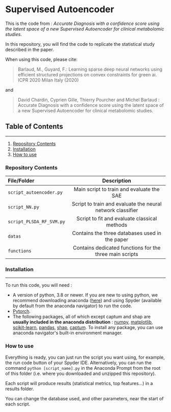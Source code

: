 # Supervised Autoencoder

This is the code from : *Accurate Diagnosis with a confidence score using the latent space of a new Supervised Autoencoder for clinical metabolomic studies.*

In this repository, you will find the code to replicate the statistical study described in the paper.
  
When using this code, please cite:

> Barlaud, M., Guyard, F.: Learning sparse deep neural networks using efficient structured projections on convex constraints for green ai. ICPR 2020 Milan Italy (2020)

and 

> David Chardin, Cyprien Gille, Thierry Pourcher and Michel Barlaud : Accurate Diagnosis with a confidence score using the latent space of a new Supervised Autoencoder for clinical metabolomic studies.


## Table of Contents
***
1. [Repository Contents](repository-contents)
2. [Installation](#installation)
3. [How to use](#how-to-use)
  
### **Repository Contents**
|File/Folder | Description |
|:---|:---:|
|`script_autoencoder.py`|Main script to train and evaluate the SAE|
|`script_NN.py`|Script to train and evaluate the neural network classifier|
|`script_PLSDA_RF_SVM.py`|Script to fit and evaluate classical methods|
|`datas`|Contains the three databases used in the paper|
|`functions`|Contains dedicated functions for the three main scripts|
    
### **Installation** 
---

To run this code, you will need :
- A version of python, 3.8 or newer. If you are new to using python, we recommend downloading anaconda ([here](https://www.anaconda.com/products/individual)) and using Spyder (available by default from the anaconda navigator) to run the code.
- [Pytorch](https://pytorch.org/get-started/locally/).
- The following packages, all of which except captum and shap are **usually included in the anaconda distribution** : [numpy](https://numpy.org/install/), [matplotlib](https://matplotlib.org/stable/users/installing/index.html), [scikit-learn](https://scikit-learn.org/stable/install.html), [pandas](https://pandas.pydata.org/getting_started.html), [shap](https://pypi.org/project/shap/), [captum](https://captum.ai/#quickstart). To install any package, you can use anaconda navigator's built-in environment manager.

### **How to use**

Everything is ready, you can just run the script you want using, for example, the run code button of your Spyder IDE. Alternatively, you can run the command `python [script_name].py` in the Anaconda Prompt from the root of this folder (i.e. where you downloaded and unzipped this repository).

Each script will produce results (statistical metrics, top features...) in a results folder.

You can change the database used, and other parameters, near the start of each script.
